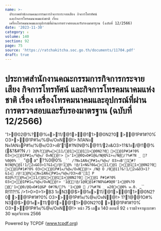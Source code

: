 ```yaml
---
name: >-
  ประกาศสำนักงานคณะกรรมการกิจการกระจายเสียง กิจการโทรทัศน์
  และกิจการโทรคมนาคมแห่งชาติ เรื่อง
  เครื่องโทรคมนาคมและอุปกรณ์ที่ผ่านการตรวจสอบและรับรองมาตรฐาน (ฉบับที่ 12/2566)
date: '2023-11-30'
category: ง
volume: 140
section: 92
page: 75
source: 'https://ratchakitcha.soc.go.th/documents/11704.pdf'
draft: true
---
```


# ประกาศสำนักงานคณะกรรมการกิจการกระจายเสียง กิจการโทรทัศน์ และกิจการโทรคมนาคมแห่งชาติ เรื่อง เครื่องโทรคมนาคมและอุปกรณ์ที่ผ่านการตรวจสอบและรับรองมาตรฐาน (ฉบับที่ 12/2566)

'1>@02@%?@%ค>11/@1>@11>@0N2?0 >@1P#1#?0%์ O3>>@1P#1ค/%@ค/OหN@!> N1ANอ Nค1ANอP#1ค/%@ค/O3>อB'1์#?N(N@%@1!1/2อ&O3>1?&1อ/@!1@% (&?&#?N _`/`_``) 2@%?@%ค>11/@1>@11>@0N2?0 >@1P#1#?0%์ O3>>@1P#1ค/%@ค/ OหN@!> อ'1>@0QหO#1@&/N@Q%1>ห/N@/?%#?N _ ?%0@0% `_`` "@ a^ ?%0@0% `_`` /?Nค1ANอP#1ค/%@ค/ O3>อB'1์#?N(N@%@1!1/2อ&O3>1?&1อ/@!1@% !@/1>N&?0&ค>11/@1 >@11>@0N2?0 >@1P#1#?0%์ O3>>@1P#1ค/%@ค/OหN@!> /N@ O /0@11?&!1/2อ&O3>1?&1อ /@!1@%อNค1ANอP#1ค/%@ค/O3>อB'1์ P 02@%?@%ค>11/@1>@11>@0N2?0 >@1 P#1#?0%์ O3>>@1P#1ค/%@ค/OหN@!> '1@!@/1@0@1#?NO%&#O@0'1>@0%?O @'1>@0/@QหO#1@&P 0#?N/?% '1>@0  /?%#?N _ พ20>@0% พ.0. `_`` R!11?!%์ />1>0>0>1>B3 1อN3@$>@1ค>11/@1>@11>@0N2?0 >@1P#1#?0%์ O3>>@1P#1ค/%@ค/OหN@!> 1?1@@1O#% N3@$>@1ค>11/@1>@11>@0N2?0 >@1P#1#?0%์ O3>>@1P#1ค/%@ค/OหN@!> หน้า 75 เลม 140 ตอนที่ 92 ง ราชกิจจานุเบกษา 30 พฤศจิกายน 2566











Powered by TCPDF (www.tcpdf.org)
